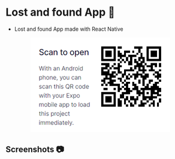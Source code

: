 # Lost and found App :iphone:

- Lost and found App made with React Native
<!-- (w/ react-navigation, redux, etc.) -->

<div style="text-align:center"><img src="screenshots/expo.png"></div>

## Screenshots :camera:

<!-- <div><img width="40%" src="screenshots/1.png"> <img width="40%" src="screenshots/2.png"></div>
<div><img width="40%" src="screenshots/3.png"> <img width="40%" src="screenshots/4.png"></div>
<div><img width="40%" src="screenshots/5.png"> <img width="40%" src="screenshots/6.png"></div>
<div><img width="40%" src="screenshots/7.png"> <img width="40%" src="screenshots/8.png"></div>
<div><img width="40%" src="screenshots/9.png"> <img width="40%" src="screenshots/10.png"></div> -->
